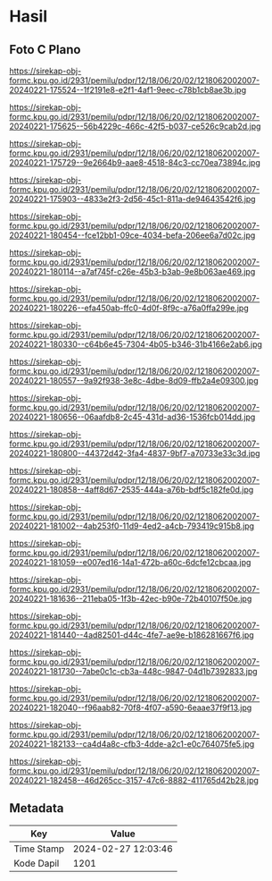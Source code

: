 # Hasil

## Foto C Plano

https://sirekap-obj-formc.kpu.go.id/2931/pemilu/pdpr/12/18/06/20/02/1218062002007-20240221-175524--1f2191e8-e2f1-4af1-9eec-c78b1cb8ae3b.jpg

https://sirekap-obj-formc.kpu.go.id/2931/pemilu/pdpr/12/18/06/20/02/1218062002007-20240221-175625--56b4229c-466c-42f5-b037-ce526c9cab2d.jpg

https://sirekap-obj-formc.kpu.go.id/2931/pemilu/pdpr/12/18/06/20/02/1218062002007-20240221-175729--9e2664b9-aae8-4518-84c3-cc70ea73894c.jpg

https://sirekap-obj-formc.kpu.go.id/2931/pemilu/pdpr/12/18/06/20/02/1218062002007-20240221-175903--4833e2f3-2d56-45c1-811a-de94643542f6.jpg

https://sirekap-obj-formc.kpu.go.id/2931/pemilu/pdpr/12/18/06/20/02/1218062002007-20240221-180454--fce12bb1-09ce-4034-befa-206ee6a7d02c.jpg

https://sirekap-obj-formc.kpu.go.id/2931/pemilu/pdpr/12/18/06/20/02/1218062002007-20240221-180114--a7af745f-c26e-45b3-b3ab-9e8b063ae469.jpg

https://sirekap-obj-formc.kpu.go.id/2931/pemilu/pdpr/12/18/06/20/02/1218062002007-20240221-180226--efa450ab-ffc0-4d0f-8f9c-a76a0ffa299e.jpg

https://sirekap-obj-formc.kpu.go.id/2931/pemilu/pdpr/12/18/06/20/02/1218062002007-20240221-180330--c64b6e45-7304-4b05-b346-31b4166e2ab6.jpg

https://sirekap-obj-formc.kpu.go.id/2931/pemilu/pdpr/12/18/06/20/02/1218062002007-20240221-180557--9a92f938-3e8c-4dbe-8d09-ffb2a4e09300.jpg

https://sirekap-obj-formc.kpu.go.id/2931/pemilu/pdpr/12/18/06/20/02/1218062002007-20240221-180656--06aafdb8-2c45-431d-ad36-1536fcb014dd.jpg

https://sirekap-obj-formc.kpu.go.id/2931/pemilu/pdpr/12/18/06/20/02/1218062002007-20240221-180800--44372d42-3fa4-4837-9bf7-a70733e33c3d.jpg

https://sirekap-obj-formc.kpu.go.id/2931/pemilu/pdpr/12/18/06/20/02/1218062002007-20240221-180858--4aff8d67-2535-444a-a76b-bdf5c182fe0d.jpg

https://sirekap-obj-formc.kpu.go.id/2931/pemilu/pdpr/12/18/06/20/02/1218062002007-20240221-181002--4ab253f0-11d9-4ed2-a4cb-793419c915b8.jpg

https://sirekap-obj-formc.kpu.go.id/2931/pemilu/pdpr/12/18/06/20/02/1218062002007-20240221-181059--e007ed16-14a1-472b-a60c-6dcfe12cbcaa.jpg

https://sirekap-obj-formc.kpu.go.id/2931/pemilu/pdpr/12/18/06/20/02/1218062002007-20240221-181636--211eba05-1f3b-42ec-b90e-72b40107f50e.jpg

https://sirekap-obj-formc.kpu.go.id/2931/pemilu/pdpr/12/18/06/20/02/1218062002007-20240221-181440--4ad82501-d44c-4fe7-ae9e-b186281667f6.jpg

https://sirekap-obj-formc.kpu.go.id/2931/pemilu/pdpr/12/18/06/20/02/1218062002007-20240221-181730--7abe0c1c-cb3a-448c-9847-04d1b7392833.jpg

https://sirekap-obj-formc.kpu.go.id/2931/pemilu/pdpr/12/18/06/20/02/1218062002007-20240221-182040--f96aab82-70f8-4f07-a590-6eaae37f9f13.jpg

https://sirekap-obj-formc.kpu.go.id/2931/pemilu/pdpr/12/18/06/20/02/1218062002007-20240221-182133--ca4d4a8c-cfb3-4dde-a2c1-e0c764075fe5.jpg

https://sirekap-obj-formc.kpu.go.id/2931/pemilu/pdpr/12/18/06/20/02/1218062002007-20240221-182458--46d265cc-3157-47c6-8882-411765d42b28.jpg


## Metadata

| Key        | Value               |
| ---------- | ------------------- |
| Time Stamp | 2024-02-27 12:03:46 |
| Kode Dapil | 1201                |



